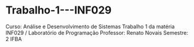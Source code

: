 # Trabalho-1---INF029
Curso: Análise e Desenvolvimento de Sistemas
Trabalho 1 da matéria INF029 / Laboratório de Programação
Professor: Renato Novais
Semestre: 2
IFBA
